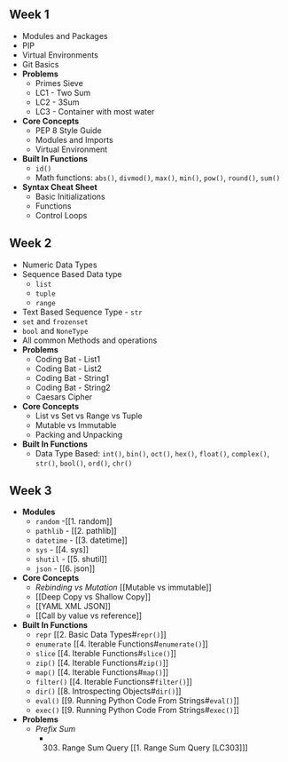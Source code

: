 ## Week 1
- Modules and Packages
- PIP
- Virtual Environments
- Git Basics
- **Problems**
	- Primes Sieve 
	- LC1 - Two Sum
	- LC2 - 3Sum
	- LC3 - Container with most water
- **Core Concepts**
	- PEP 8 Style Guide
	- Modules and Imports
	- Virtual Environment
- **Built In Functions**
	- `id()`
	- Math functions: `abs()`, `divmod()`, `max()`, `min()`, `pow()`, `round()`, `sum()`
- **Syntax Cheat Sheet**
	- Basic Initializations
	- Functions
	- Control Loops

## Week 2
- Numeric Data Types
- Sequence Based Data type
	- `list`
	- `tuple` 
	- `range`
- Text Based Sequence Type - `str`
- `set` and `frozenset`
- `bool` and `NoneType`
- All common Methods and operations
- **Problems**
	- Coding Bat - List1
	- Coding Bat - List2
	- Coding Bat - String1
	- Coding Bat - String2
	- Caesars Cipher
- **Core Concepts**
	- List vs Set vs Range vs Tuple
	- Mutable vs Immutable
	- Packing and Unpacking
- **Built In Functions**
	- Data Type Based: `int()`, `bin()`, `oct()`, `hex()`, `float()`, `complex()`, `str()`, `bool()`, `ord()`, `chr()`


## Week 3
- **Modules**
	- `random` -[[1. random]]
	- `pathlib` - [[2. pathlib]]
	- `datetime` - [[3. datetime]]
	- `sys` - [[4. sys]]
	- `shutil` - [[5. shutil]]
	- `json` - [[6. json]]
- **Core Concepts**
	- *Rebinding vs Mutation* [[Mutable vs immutable]]
	-  [[Deep Copy vs Shallow Copy]]
	- [[YAML XML JSON]]
	- [[Call by value vs reference]]
- **Built In Functions**
	- `repr` [[2. Basic Data Types#`repr()`]]
	- `enumerate` [[4. Iterable Functions#`enumerate()`]]
	- `slice` [[4. Iterable Functions#`slice()`]]
	- `zip()` [[4. Iterable Functions#`zip()`]]
	- `map()` [[4. Iterable Functions#`map()`]]
	- `filter()` [[4. Iterable Functions#`filter()`]]
	- `dir()` [[8. Introspecting Objects#`dir()`]]
	- `eval()` [[9. Running Python Code From Strings#`eval()`]]
	- `exec()` [[9. Running Python Code From Strings#`exec()`]]
- **Problems**
	- *Prefix Sum*
		- 303. Range Sum Query [[1. Range Sum Query [LC303]]]
